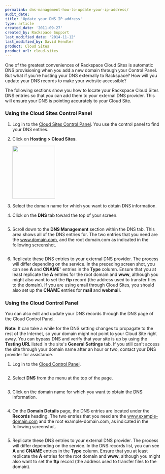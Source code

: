 ```yaml
---
permalink: dns-management-how-to-update-your-ip-address/
audit_date:
title: 'Update your DNS IP address'
type: article
created_date: '2011-09-27'
created_by: Rackspace Support
last_modified_date: '2014-11-12'
last_modified_by: David Hendler
product: Cloud Sites
product_url: cloud-sites
---
```


One of the greatest conveniences of Rackspace Cloud Sites is automatic DNS provisioning 
when you add a new domain through your Control Panel. But what if you're hosting your DNS 
externally to Rackspace? How will you update your DNS records to make your website accessible?

The following sections show you how to locate your Rackspace Cloud Sites DNS entries so 
that you can add them to your external DNS provider. This will ensure your DNS is pointing 
accurately to your Cloud Site.

### Using the Cloud Sites Control Panel

1.  Log in to the [Cloud Sites Control Panel](https://manage.rackspacecloud.com/pages/Login.jsp). 
    You use the control panel to find your DNS entries.

2.  Click on **Hosting > Cloud Sites**.

     <img alt="" src="{% asset_path cloud-sites/dns-management-how-to-update-your-ip-address/sitessidebar.png %}" style="width: 138px; height: 172px;" />

3.  Select the domain name for which you want to obtain DNS information.

4.  Click on the **DNS** tab toward the top of your screen.

     <img src="{% asset_path cloud-sites/dns-management-how-to-update-your-ip-address/sitesdnsbar.png %}" alt="" />

5.  Scroll down to the **DNS Management** section within the DNS tab. This area shows all 
    of the DNS entries for. The two entries that you need are the www.domain.com, and the 
    root domain.com as indicated in the following screenshot.

     <img src="{% asset_path cloud-sites/dns-management-how-to-update-your-ip-address/arecords.png %}" alt="" />

6. Replicate these DNS entries to your external DNS provider. The process will differ 
   depending on the service. In the preceding screen shot, you can see **A** and **CNAME**" 
   entries in the **Type** column. Ensure that you at least replicate the **A** entries for 
   the root domain and **www**, although you might also want to set the **ftp** record (the 
   address used to transfer files to the domain). If you are using email through Cloud Sites, 
   you should also set up the **CNAME** entries for **mail** and **webmail**.

### Using the Cloud Control Panel

You can also edit and update your DNS records through the DNS page of the Cloud Control Panel.

**Note:** It can take a while for the DNS setting changes to propagate to the rest of the Internet, so your domain might not point to your Cloud Site right away. You can bypass DNS and verify that your site is up by using the **Testing URL** listed in the site's **General Settings** tab. If you still can't access the site through your domain name after an hour or two, contact your DNS provider for assistance.

1.  Log in to the [Cloud Control Panel](https://mycloud.rackspace.com).

     <img src="{% asset_path cloud-sites/dns-management-how-to-update-your-ip-address/1216-4.png %}" alt="" />

2.  Select **DNS** from the menu at the top of the page.

     <img src="{% asset_path cloud-sites/dns-management-how-to-update-your-ip-address/1216-1.png %}" alt="" />

3.  Click on the domain name for which you want to obtain the DNS information.

     <img src="{% asset_path cloud-sites/dns-management-how-to-update-your-ip-address/1216-2_0.png %}" alt="" />

4.  On the **Domain Details** page, the DNS entries are located under the **Records** heading. 
    The two entries that you need are the www.example-domain.com and the root example-domain.com, 
    as indicated in the following screenshot.

     <img src="{% asset_path cloud-sites/dns-management-how-to-update-your-ip-address/1216-3.png %}" alt="" />

5.  Replicate these DNS entries to your external DNS provider. The process will differ 
    depending on the service. In the DNS records list, you can see **A** and **CNAME** entries 
    in the **Type** column. Ensure that you at least replicate the **A** entries for the 
    root domain and **www**, although you might also want to set the **ftp** record (the 
    address used to transfer files to the domain).
